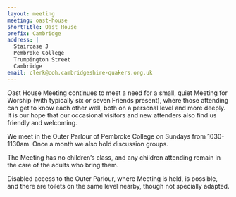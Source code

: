 ```yaml
---
layout: meeting
meeting: oast-house
shortTitle: Oast House
prefix: Cambridge
address: |
  Staircase J
  Pembroke College
  Trumpington Street
  Cambridge
email: clerk@coh.cambridgeshire-quakers.org.uk
---
```


Oast House Meeting continues to meet a need for a small, quiet Meeting for Worship (with typically six or seven Friends present), where those attending can get to know each other well, both on a personal level and more deeply. It is our hope that our occasional visitors and new attenders also find us friendly and welcoming.

We meet in the Outer Parlour of Pembroke College on Sundays from 1030-1130am. Once a month we also hold discussion groups.

The Meeting has no children’s class, and any children attending remain in the care of the adults who bring them.

Disabled access to the Outer Parlour, where Meeting is held, is possible, and there are toilets on the same level nearby, though not specially adapted.
